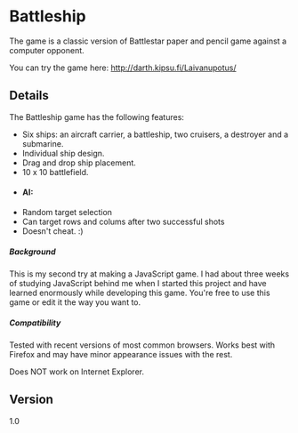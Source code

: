 Battleship
============

The game is a classic version of Battlestar paper and pencil game against a computer opponent.

You can try the game here: http://darth.kipsu.fi/Laivanupotus/

Details
-----------

The Battleship game has the following features:

- Six ships: an aircraft carrier, a battleship, two cruisers, a destroyer and a submarine.
- Individual ship design.
- Drag and drop ship placement.
- 10 x 10 battlefield.
- #### AI:
 - Random target selection
 - Can target rows and colums after two successful shots
 - Doesn't cheat. :)

##### Background

This is my second try at making a JavaScript game. I had about three weeks of studying JavaScript behind me when I started this project and have learned enormously while developing this game. You're free to use this game or edit it the way you want to.

##### Compatibility

Tested with recent versions of most common browsers. Works best with Firefox and may have minor appearance issues with the rest.

Does NOT work on Internet Explorer.

Version
----

1.0